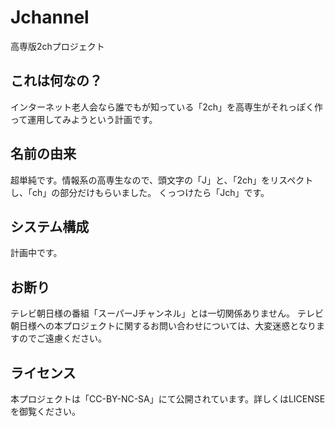 # Jchannel
高専版2chプロジェクト

## これは何なの？
インターネット老人会なら誰でもが知っている「2ch」を高専生がそれっぽく作って運用してみようという計画です。

## 名前の由来
超単純です。情報系の高専生なので、頭文字の「J」と、「2ch」をリスペクトし、「ch」の部分だけもらいました。
くっつけたら「Jch」です。

## システム構成
計画中です。

## お断り
テレビ朝日様の番組「スーパーJチャンネル」とは一切関係ありません。
テレビ朝日様への本プロジェクトに関するお問い合わせについては、大変迷惑となりますのでご遠慮ください。

## ライセンス
本プロジェクトは「CC-BY-NC-SA」にて公開されています。詳しくはLICENSEを御覧ください。
